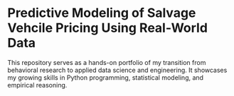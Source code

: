 # Predictive Modeling of Salvage Vehcile Pricing Using Real-World Data
This repository serves as a hands-on portfolio of my transition from behavioral research to applied data science and engineering. It showcases my growing skills in Python programming, statistical modeling, and empirical reasoning.
